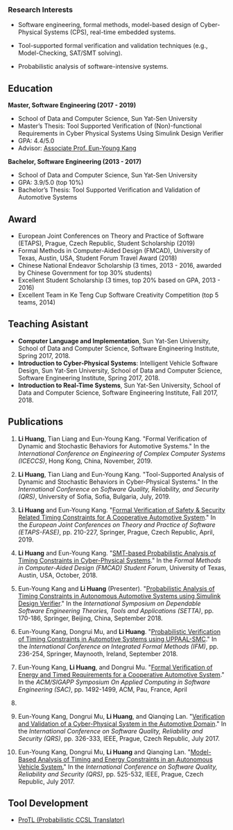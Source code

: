 



### Research Interests

- Software engineering, formal methods, model-based design of Cyber-Physical Systems (CPS),
real-time embedded systems.

- Tool-supported formal verification and validation techniques (e.g., Model-Checking, SAT/SMT solving).

- Probabilistic analysis of software-intensive systems.

## Education
**Master, Software Engineering (2017 - 2019)**
- School of Data and Computer Science, Sun Yat-Sen University
- Master’s Thesis: Tool Supported Verification of (Non)-functional Requirements in Cyber Physical Systems Using Simulink Design Verifier 
- GPA: 4.4/5.0
- Advisor: [Associate Prof. Eun-Young Kang](https://sites.google.com/view/eykang/home)

**Bachelor, Software Engineering (2013 - 2017)**
- School of Data and Computer Science, Sun Yat-Sen University
- GPA: 3.9/5.0 (top 10%)
- Bachelor’s Thesis: Tool Supported Verification and Validation of Automotive Systems

## Award
- European Joint Conferences on Theory and Practice of Software (ETAPS), Prague, Czech Republic, Student Scholarship (2019)
- Formal Methods in Computer-Aided Design (FMCAD), University of Texas, Austin, USA, Student
Forum Travel Award (2018)
- Chinese National Endeavor Scholarship (3 times, 2013 - 2016, awarded by Chinese Government for top 30% students)
- Excellent Student Scholarship (3 times, top 20% based on GPA, 2013 - 2016)
- Excellent Team in Ke Teng Cup Software Creativity Competition (top 5 teams, 2014)

## Teaching Asistant
- **Computer Language and Implementation**, Sun Yat-Sen University, School of Data and Computer
Science, Software Engineering Institute, Spring 2017, 2018.
- **Introduction to Cyber-Physical Systems**: Intelligent Vehicle Software Design, Sun Yat-Sen University, School of Data and Computer Science, Software Engineering Institute, Spring 2017, 2018.
- **Introduction to Real-Time Systems**, Sun Yat-Sen University, School of Data and Computer Science,
Software Engineering Institute, Fall 2017, 2018.


## Publications
1. **Li Huang**, Tian Liang and Eun-Young Kang. "Formal Verification of Dynamic and Stochastic Behaviors for Automotive Systems." In the *International Conference on Engineering of Complex Computer Systems (ICECCS)*, Hong Kong, China, November, 2019.

2. **Li Huang**, Tian Liang and Eun-Young Kang. "Tool-Supported Analysis of Dynamic and
Stochastic Behaviors in Cyber-Physical Systems." In the *International Conference on Software Quality, Reliability, and Security (QRS)*, University of Sofia, Sofia, Bulgaria, July, 2019.

3. **Li Huang** and Eun-Young Kang. "[Formal Verification of Safety & Security Related Timing Constraints for A Cooperative Automotive System](https://link.springer.com/chapter/10.1007/978-3-030-16722-6_12)." In the *European Joint Conferences on Theory and Practice of Software (ETAPS-FASE)*, pp. 210-227, Springer, Prague, Czech
Republic, April, 2019.

4. **Li Huang** and Eun-Young Kang. "[SMT-based Probabilistic Analysis of Timing Constraints
in Cyber-Physical Systems](https://arxiv.org/abs/1904.07011v1)." In the *Formal Methods in Computer-Aided Design (FMCAD) Student Forum*, University of Texas, Austin, USA, October, 2018.

5. Eun-Young Kang and **Li Huang** (Presenter). "[Probabilistic Analysis of Timing Constraints
in Autonomous Automotive Systems using Simulink Design Verifier](https://link.springer.com/chapter/10.1007/978-3-319-99933-3_12)." In the *International Symposium on Dependable Software Engineering Theories, Tools and Applications (SETTA)*, pp. 170-186, Springer, Beijing, China, September 2018.

6. Eun-Young Kang, Dongrui Mu, and **Li Huang**. "[Probabilistic Verification of Timing Constraints in Automotive Systems using UPPAAL-SMC](https://link.springer.com/chapter/10.1007%2F978-3-319-98938-9_14)." In the *International Conference on Integrated Formal Methods (IFM)*, pp. 236-254, Springer, Maynooth, Ireland, September 2018.

7. Eun-Young Kang, **Li Huang**, and Dongrui Mu. "[Formal Verification of Energy and Timed
Requirements for a Cooperative Automotive System](https://dl.acm.org/citation.cfm?id=3167291)." In the *ACM/SIGAPP Symposium On Applied Computing in Software Engineering (SAC)*, pp. 1492-1499, ACM, Pau, France, April
2018.

8. Eun-Young Kang, Dongrui Mu, **Li Huang**, and Qianqing Lan. "[Verification and Validation
of a Cyber-Physical System in the Automotive Domain](https://ieeexplore.ieee.org/document/8004339/)." In the *International Conference on Software Quality, Reliability and Security (QRS)*, pp. 326-333, IEEE, Prague, Czech Republic, July 2017.

9. Eun-Young Kang, Dongrui Mu, **Li Huang** and Qianqing Lan. "[Model-Based Analysis of
Timing and Energy Constraints in an Autonomous Vehicle System.](https://ieeexplore.ieee.org/document/8004368)" In the *International Conference on Software Quality, Reliability and Security (QRS)*, pp. 525-532, IEEE, Prague, Czech Republic, July 2017.

## Tool Development
- [ProTL (Probabilistic CCSL Translator)](https://sites.google.com/view/protl/)
